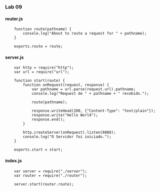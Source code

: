 ### <i class="icon-file"></i>Lab 09

#### <i class="icon-hdd"></i>  router.js

		function route(pathname) {
			console.log("About to route a request for " + pathname);
		}

		exports.route = route;

#### <i class="icon-hdd"></i>  server.js 

		var http = require("http");
		var url = require("url");

		function start(route) {
			function onRequest(request, response) {
				var pathname = url.parse(request.url).pathname;
				console.log("Request de " + pathname + " recebido.");

				route(pathname);

				response.writeHead(200, {"Content-Type": "text/plain"});
				response.write("Hello World");
				response.end();
			}

			http.createServer(onRequest).listen(8888);
			console.log("O Servidor foi iniciado.");
		}

		exports.start = start;

#### <i class="icon-hdd"></i>  index.js

		var server = require("./server");
		var router = require("./router");

		server.start(router.route);

